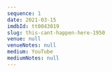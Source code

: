 ```yaml
---
sequence: 1
date: 2021-03-15
imdbId: tt0043019
slug: this-cant-happen-here-1950
venue: null
venueNotes: null
medium: YouTube
mediumNotes: null
---
```


